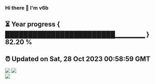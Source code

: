 ### Hi there 👋  I'm v6b  
⏳ Year progress { ████████████████████████▁▁▁▁▁▁ } 82.20 %
---
⏰ Updated on Sat, 28 Oct 2023 00:58:59 GMT
---
![](https://github-readme-stats.vercel.app/api?username=v6b&bg_color=30,e96443,904e95&title_color=fff&text_color=fff&layout=compact)
![](https://github-readme-stats.vercel.app/api/top-langs/?username=v6b&layout=compact&bg_color=30,e96443,904e95&title_color=fff&text_color=fff)  
![](https://gcore.jsdelivr.net/gh/v6b/v6b@main/assets/github-contribution-grid-snake.svg)


